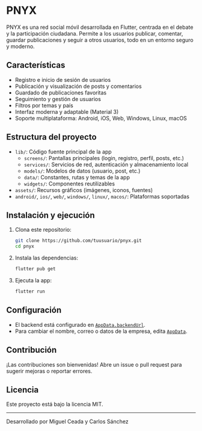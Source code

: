# PNYX

PNYX es una red social móvil desarrollada en Flutter, centrada en el debate y la participación ciudadana. Permite a los usuarios publicar, comentar, guardar publicaciones y seguir a otros usuarios, todo en un entorno seguro y moderno.

## Características

- Registro e inicio de sesión de usuarios
- Publicación y visualización de posts y comentarios
- Guardado de publicaciones favoritas
- Seguimiento y gestión de usuarios
- Filtros por temas y país
- Interfaz moderna y adaptable (Material 3)
- Soporte multiplataforma: Android, iOS, Web, Windows, Linux, macOS

## Estructura del proyecto

- `lib/`: Código fuente principal de la app
  - `screens/`: Pantallas principales (login, registro, perfil, posts, etc.)
  - `services/`: Servicios de red, autenticación y almacenamiento local
  - `models/`: Modelos de datos (usuario, post, etc.)
  - `data/`: Constantes, rutas y temas de la app
  - `widgets/`: Componentes reutilizables
- `assets/`: Recursos gráficos (imágenes, iconos, fuentes)
- `android/`, `ios/`, `web/`, `windows/`, `linux/`, `macos/`: Plataformas soportadas

## Instalación y ejecución

1. Clona este repositorio:
   ```sh
   git clone https://github.com/tuusuario/pnyx.git
   cd pnyx
   ```
2. Instala las dependencias:
   ```sh
   flutter pub get
   ```
3. Ejecuta la app:
   ```sh
   flutter run
   ```

## Configuración

- El backend está configurado en [`AppData.backendUrl`](lib/data/app_data.dart).
- Para cambiar el nombre, correo o datos de la empresa, edita [`AppData`](lib/data/app_data.dart).

## Contribución

¡Las contribuciones son bienvenidas! Abre un issue o pull request para sugerir mejoras o reportar errores.

## Licencia

Este proyecto está bajo la licencia MIT.

---

Desarrollado por Miguel Ceada y Carlos Sánchez